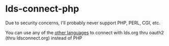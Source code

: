 lds-connect-php
===============

Due to security concerns, I'll probably never support PHP, PERL, CGI, etc.

You can use any of the [other languages](https://github.com/ldsorg?query=backend) to connect with lds.org thru oauth2 (thru ldsconnect.org) instead of PHP
